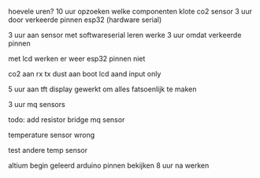hoevele uren?
10 uur opzoeken welke componenten
klote co2 sensor
3 uur door verkeerde pinnen esp32 (hardware serial)

3 uur aan sensor
met softwareserial leren werke
3 uur omdat verkeerde pinnen

met lcd werken er weer esp32 pinnen niet

co2 aan rx tx
dust aan boot
lcd aand input only

5 uur aan tft display gewerkt om alles fatsoenlijk te maken

3 uur mq sensors

todo: add resistor bridge mq sensor

temperature sensor wrong

test andere temp sensor

altium begin
geleerd arduino pinnen bekijken
8 uur na werken
